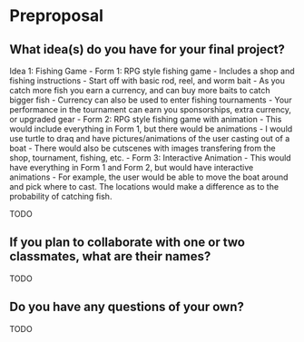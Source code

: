 # Preproposal

## What idea(s) do you have for your final project?
Idea 1: Fishing Game
    - Form 1: RPG style fishing game
        - Includes a shop and fishing instructions
        - Start off with basic rod, reel, and worm bait
            - As you catch more fish you earn a currency, and can buy more baits to catch bigger fish
        - Currency can also be used to enter fishing tournaments 
            - Your performance in the tournament can earn you sponsorships, extra currency, or upgraded   gear
    - Form 2: RPG style fishing game with animation
        - This would include everything in Form 1, but there would be animations
            - I would use turtle to draq and have pictures/animations of the user casting out of a boat
            - There would also be cutscenes with images transfering from the shop, tournament, fishing, etc.
    - Form 3: Interactive Animation
        - This would have everything in Form 1 and Form 2, but would have interactive animations
            - For example, the user would be able to move the boat around and pick where to cast. The locations would make a difference as to the probability of catching fish.

TODO

## If you plan to collaborate with one or two classmates, what are their names?

TODO

## Do you have any questions of your own?

TODO
